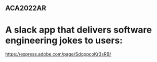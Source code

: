 ## ACA2022AR

# A slack app that delivers software engineering jokes to users:
https://express.adobe.com/page/SdcppcoKr3sRB/
